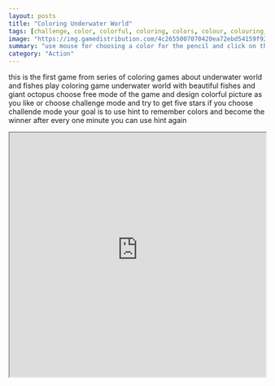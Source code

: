 ```yaml
---
layout: posts
title: "Coloring Underwater World"
tags: [challenge, color, colorful, coloring, colors, colour, colouring, fish, game, games, html5, kid, kids, player, underwater, octopus, free, online, games, oyna, game, free, games, play, play, games]
image: "https://img.gamedistribution.com/4c2655007070420ea72ebd54159f9265-512x384.jpeg"
summary: "use mouse for choosing a color for the pencil and click on the picture  free online games oyna game free games play play games"
category: "Action"
---
```


this is the first game from series of coloring games about underwater world and fishes play coloring game underwater world with beautiful fishes and giant octopus choose free mode of the game and design colorful picture as you like or choose challenge mode and try to get five stars if you choose challende mode your goal is to use hint to remember colors and become the winner after every one minute you can use hint again

<iframe width="100%" height="480px;" src="https://html5.gamedistribution.com/4c2655007070420ea72ebd54159f9265/"></iframe>